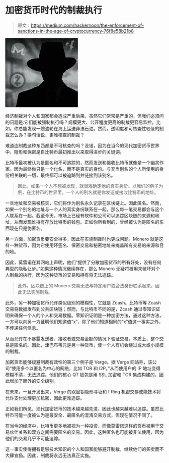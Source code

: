 # 加密货币时代的制裁执行

> 原文：<https://medium.com/hackernoon/the-enforcement-of-sanctions-in-the-age-of-cryptocurrency-76f8e58b21b8>

![](img/47696998f041508cc4208140dfed9c15.png)

经济制裁对个人和国家都会造成严重后果。虽然它们常常是严重的，但我们必须问的问题是:它们能被强制执行吗？规模更大、公开程度更高的制裁更容易监控，比如，你总能发现一艘油轮在海上运送非法石油。然而，透明度和可核查性较低的制裁怎么办？换句话说，更难核查的制裁？

难道连制裁这种东西都是不可核查的吗？没错，因为在当今的现代加密货币世界中，隐形和保密是自比特币最初推出以来取得进步的关键词。

比特币最初被认为是匿名和不可追踪的，然而发送和接收比特币就像是一个幽灵作家。因为最终你只是一个化名，而不是真实的身份。与充当别名的个人所使用的身份相关联的一切，最终都可以被追踪到并链接到该别名。

> 因此，如果一个人不想被发现，就很难确定他的真实身份。以我们的例子为例，在比特币的世界里，一个人的别名就是你发送或接收比特币的地址。

一旦地址和交易被核实，它们将作为别名永久记录在区块链上。因此匿名。然而，如果一个别名的地址与一个人的真实身份联系在一起，那么每一笔交易都会与这个人联系在一起。截至今天，市场上已经有软件和公司可以追踪区块链的来源和地址，从而发现谁持有存放比特币的钱包。正如你所看到的，曾经被认为是匿名的东西现在只是伪匿名。

另一方面，加密货币要安全得多，因此在实施制裁时也更成问题。Monero 就是这样一种货币，因为它使用环签名、保密交易和秘密地址来掩盖所有交易的来源和目的地。

因此，莫雷诺在其网站上声明，他们“提供了分散加密货币的所有好处，没有任何典型的隐私让步。”如果这种情况继续存在，那么 Monero 无疑将被用来破坏对个人制裁的执行，因为这种货币的交易和持有将无法追踪。

> 此外，区块链上的 Monero 交易无法与特定用户或合法身份联系起来，因此无法实施制裁。

此外，另一种加密货币允许类似级别的模糊性，它就是 Zcash。比特币等 Zcash 交易将数据发布到公共区块链；然而，与比特币不同的是，Zcash 通过零知识证明来确保一个人的个人和交易数据。零知识证明是一种加密方法，通过这种方法，一方可以向另一方证明他们知道值“x”，除了他们知道相同的“x”值这一事实之外，不传递任何信息。

从而允许在不暴露发送者、接收者或交易金额的情况下验证交易。本质上，整个交易是匿名的。因此，津巴布韦元是另一种货币，使一个人有机会绕过或大或小规模的制裁。

加密货币能够规避制裁有效性的第三个例子是 Verge。据 Verge 网站称，该公司“使用多个以匿名为中心的网络，比如 TOR 和 I2P。”从而使用户的 IP 地址变得模糊不清，无法追踪。他们的核心 QT 钱包是用 SSL 加密和 TOR 集成构建的，因此增加了额外的安全级别。

在未来，一旦开发出来，Verge 的双密钥隐形寻址和 f Ring 机密交易使能技术将允许支付处理更加私密，因此更难追踪。

正如我们所见，现代加密货币的技术越来越先进，因此也越来越难以追踪。虽然比特币可能一度被认为是最安全、最匿名的混淆交易方式，但现在情况不同了。

在当今的经济中，比特币更多地被视为一种投资，而像莫雷诺这样的货币被用于交易伙伴关系和双方之间需要匿名的交易。因此，这种匿名也可能被非法使用，因为他们的交易几乎不可能追踪。

这一事实使得拥有足够技术知识的个人和国家能够避开制裁，继续他们的买卖而不大肆宣扬。因此，制裁将永远无法真正实施。